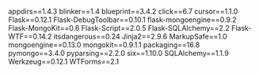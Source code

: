 appdirs==1.4.3
blinker==1.4
blueprint==3.4.2
click==6.7
cursor==1.1.0
Flask==0.12.1
Flask-DebugToolbar==0.10.1
flask-mongoengine==0.9.2
Flask-MongoKit==0.6
Flask-Script==2.0.5
Flask-SQLAlchemy==2.2
Flask-WTF==0.14.2
itsdangerous==0.24
Jinja2==2.9.6
MarkupSafe==1.0
mongoengine==0.13.0
mongokit==0.9.1.1
packaging==16.8
pymongo==3.4.0
pyparsing==2.2.0
six==1.10.0
SQLAlchemy==1.1.9
Werkzeug==0.12.1
WTForms==2.1
